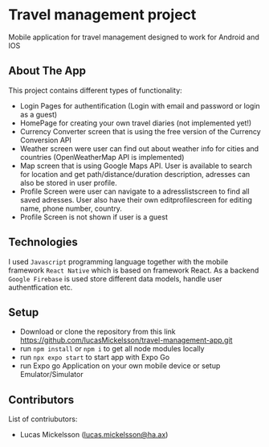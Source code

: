 ﻿# Travel management project

Mobile application for travel management designed to work for Android and IOS

## About The App

This project contains different types of functionality:

- Login Pages for authentification (Login with email and password or login as a guest)
- HomePage for creating your own travel diaries (not implemented yet!)
- Currency Converter screen that is using the free version of the Currency Conversion API
- Weather screen were user can find out about weather info for cities and countries (OpenWeatherMap API is implemented)
- Map screen that is using Google Maps API. User is available to search for location and get path/distance/duration description, adresses can also be stored in user profile.
- Profile Screen were user can navigate to a adresslistscreen to find all saved adresses. User also have their own editprofilescreen for editing name, phone number, country.
- Profile Screen is not shown if user is a guest

## Technologies

I used `Javascript` programming language together with the mobile framework `React Native` which is based on framework React. As a backend `Google Firebase` is used store different data models, handle user authentfication etc.

## Setup

- Download or clone the repository from this link https://github.com/lucasMickelsson/travel-management-app.git
- run `npm install` or `npm i` to get all node modules locally
- run `npx expo start` to start app with Expo Go
- run Expo go Application on your own mobile device or setup Emulator/Simulator

## Contributors

List of contriubutors:

- Lucas Mickelsson (lucas.mickelsson@ha.ax)
